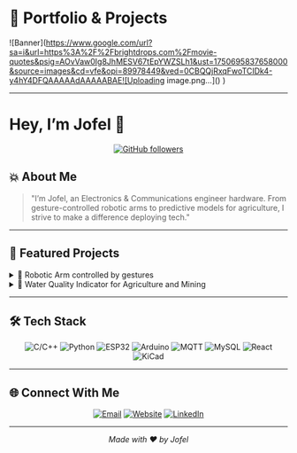 # 📘 Portfolio & Projects

![Banner](https://www.google.com/url?sa=i&url=https%3A%2F%2Fbrightdrops.com%2Fmovie-quotes&psig=AOvVaw0Ig8JhMESV67tEpYWZSLh1&ust=1750695837658000&source=images&cd=vfe&opi=89978449&ved=0CBQQjRxqFwoTCIDk4-y4hY4DFQAAAAAdAAAAABAE![Uploading image.png…]()
)

---

# Hey, I’m **Jofel** 👋

<p align="center">
  <a href="https://github.com/jofel"><img src="https://img.shields.io/github/followers/jofel?label=Follow&style=social" alt="GitHub followers" /></a>
</p>

## 💥 About Me

> "I’m Jofel, an Electronics & Communications engineer hardware. From gesture-controlled robotic arms to predictive models for agriculture, I strive to make a difference deploying tech."

---

## 🚀 Featured Projects

<details>
<summary>🤖 Robotic Arm controlled by gestures</summary>

* **Tech**: ESP-NOW, PCA9685, MPU6050  
* **Highlights**:
  - Real-time gesture capture  
  - Smooth servo control for precision  
* ![Glove Demo](assets/glove-demo.gif)

</details>

<details>
<summary>🌱 Water Quality Indicator for Agriculture and Mining</summary>

* **Tech**: XAMPP → MySQL, Arduino IDE, PHP  
* **Highlights**:
  - 4-parameter model (pH, Temperature, TDS, Turbidity)  
  - Live dashboard integration  
* <img src="assets/soil-dashboard.png" width="400" />

</details>

---

## 🛠️ Tech Stack

<p align="center">
  <img alt="C/C++" src="https://img.shields.io/badge/C%2F%2B%2B-blue" />
  <img alt="Python" src="https://img.shields.io/badge/Python-yellow" />
  <img alt="ESP32" src="https://img.shields.io/badge/ESP32-teal" />
  <img alt="Arduino" src="https://img.shields.io/badge/Arduino-lightgrey" />
  <img alt="MQTT" src="https://img.shields.io/badge/MQTT-orange" />
  <img alt="MySQL" src="https://img.shields.io/badge/MySQL-blueviolet" />
  <img alt="React" src="https://img.shields.io/badge/React-blue" />
  <img alt="KiCad" src="https://img.shields.io/badge/KiCad-red" />
</p>

---

## 🌐 Connect With Me

<p align="center">
  <a href="mailto:you@domain.com"><img src="https://img.shields.io/badge/Email-you@domain.com-lightgrey" alt="Email" /></a>
  <a href="https://jofel.dev"><img src="https://img.shields.io/badge/Website-jofel.dev-green" alt="Website" /></a>
  <a href="https://linkedin.com/in/jofel"><img src="https://img.shields.io/badge/LinkedIn-jofel-blue" alt="LinkedIn" /></a>
</p>

---

<p align="center">
  <em>Made with ❤️ by Jofel</em>
</p>
